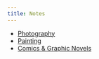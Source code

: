 ```yaml
---
title: Notes
---
```



- [Photography](./notes/antenna_notes.md)
- [Painting](./notes/rf_engineering_notes.md)
- [Comics & Graphic Novels](./notes/dsp_notes.md)
